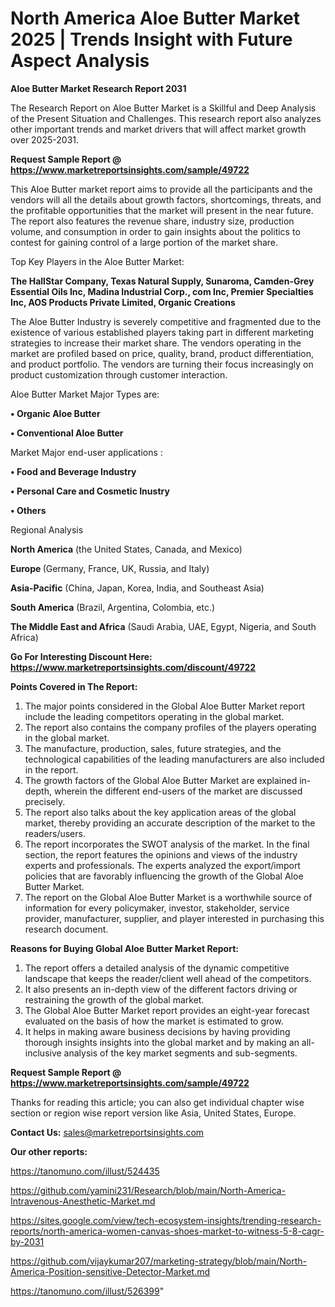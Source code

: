 # North America Aloe Butter Market 2025 | Trends Insight with Future Aspect Analysis

<strong>Aloe Butter Market Research Report 2031</strong>

The Research Report on Aloe Butter Market is a Skillful and Deep Analysis of the Present Situation and Challenges. This research report also analyzes other important trends and market drivers that will affect market growth over 2025-2031.

<strong>Request Sample Report @ <a href=https://www.marketreportsinsights.com/sample/49722>https://www.marketreportsinsights.com/sample/49722</a></strong>

This Aloe Butter market report aims to provide all the participants and the vendors will all the details about growth factors, shortcomings, threats, and the profitable opportunities that the market will present in the near future. The report also features the revenue share, industry size, production volume, and consumption in order to gain insights about the politics to contest for gaining control of a large portion of the market share.

Top Key Players in the Aloe Butter Market:

<strong>The HallStar Company, Texas Natural Supply, Sunaroma, Camden-Grey Essential Oils Inc, Madina Industrial Corp., com Inc, Premier Specialties Inc, AOS Products Private Limited, Organic Creations</strong>

The Aloe Butter Industry is severely competitive and fragmented due to the existence of various established players taking part in different marketing strategies to increase their market share. The vendors operating in the market are profiled based on price, quality, brand, product differentiation, and product portfolio. The vendors are turning their focus increasingly on product customization through customer interaction.

Aloe Butter Market Major Types are:

<strong>•  Organic Aloe Butter

•  Conventional Aloe Butter</strong>

Market Major end-user applications :

<strong>•  Food and Beverage Industry

•  Personal Care and Cosmetic Inustry

•  Others</strong>

Regional Analysis

</u><strong><b>North America</b></strong> (the United States, Canada, and Mexico)

<strong><b>Europe </b></strong>(Germany, France, UK, Russia, and Italy)

<strong><b>Asia-Pacific</b></strong> (China, Japan, Korea, India, and Southeast Asia)

<strong><b>South America</b></strong> (Brazil, Argentina, Colombia, etc.)

<strong><b>The Middle East and Africa</b></strong> (Saudi Arabia, UAE, Egypt, Nigeria, and South Africa)

<strong>Go For Interesting Discount Here: <a href=https://www.marketreportsinsights.com/discount/49722>https://www.marketreportsinsights.com/discount/49722</a></strong>

<strong>Points Covered in The Report:</strong>
<ol>
  <li>The major points considered in the Global Aloe Butter Market report include the leading competitors operating in the global market.</li>
  <li>The report also contains the company profiles of the players operating in the global market.</li>
  <li>The manufacture, production, sales, future strategies, and the technological capabilities of the leading manufacturers are also included in the report.</li>
  <li>The growth factors of the Global Aloe Butter Market are explained in-depth, wherein the different end-users of the market are discussed precisely.</li>
  <li>The report also talks about the key application areas of the global market, thereby providing an accurate description of the market to the readers/users.</li>
  <li>The report incorporates the SWOT analysis of the market. In the final section, the report features the opinions and views of the industry experts and professionals. The experts analyzed the export/import policies that are favorably influencing the growth of the Global Aloe Butter Market.</li>
  <li>The report on the Global Aloe Butter Market is a worthwhile source of information for every policymaker, investor, stakeholder, service provider, manufacturer, supplier, and player interested in purchasing this research document.</li>
</ol>
<strong>Reasons for Buying Global Aloe Butter Market Report:</strong>

<ol>
  <li>The report offers a detailed analysis of the dynamic competitive landscape that keeps the reader/client well ahead of the competitors.</li>
  <li>It also presents an in-depth view of the different factors driving or restraining the growth of the global market.</li>
  <li>The Global Aloe Butter Market report provides an eight-year forecast evaluated on the basis of how the market is estimated to grow.</li>
  <li>It helps in making aware business decisions by having providing thorough insights insights into the global market and by making an all-inclusive analysis of the key market segments and sub-segments.</li>
</ol>
<strong>Request Sample Report @ <a href=https://www.marketreportsinsights.com/sample/49722>https://www.marketreportsinsights.com/sample/49722</a></strong>


Thanks for reading this article; you can also get individual chapter wise section or region wise report version like Asia, United States, Europe.

<strong>Contact Us:</strong>
sales@marketreportsinsights.com

<strong>Our other reports:</strong>

<a href=https://tanomuno.com/illust/524435>https://tanomuno.com/illust/524435</a>

<a href=https://github.com/yamini231/Research/blob/main/North-America-Intravenous-Anesthetic-Market.md>https://github.com/yamini231/Research/blob/main/North-America-Intravenous-Anesthetic-Market.md</a>

<a href=https://sites.google.com/view/tech-ecosystem-insights/trending-research-reports/north-america-women-canvas-shoes-market-to-witness-5-8-cagr-by-2031>https://sites.google.com/view/tech-ecosystem-insights/trending-research-reports/north-america-women-canvas-shoes-market-to-witness-5-8-cagr-by-2031</a>

<a href=https://github.com/vijaykumar207/marketing-strategy/blob/main/North-America-Position-sensitive-Detector-Market.md>https://github.com/vijaykumar207/marketing-strategy/blob/main/North-America-Position-sensitive-Detector-Market.md</a>

<a href=https://tanomuno.com/illust/526399>https://tanomuno.com/illust/526399</a>"
